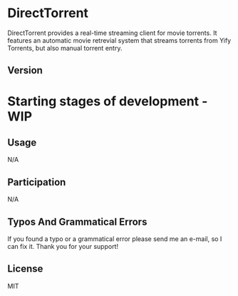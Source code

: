 DirectTorrent
=========

DirectTorrent provides a real-time streaming client for movie torrents. 
It features an automatic movie retrevial system that streams torrents from Yify Torrents, but also manual torrent entry.

Version
----

# Starting stages of development - WIP

Usage
--------------

N/A

Participation
--------------

N/A

Typos And Grammatical Errors
--------------

If you found a typo or a grammatical error please send me an e-mail, so I can fix it. Thank you for your support!

License
----

MIT

[1]:https://www.videolan.org/vlc/features.html
